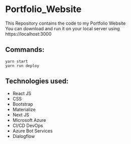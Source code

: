 # Portfolio_Website
This Repository contains the code to my Portfolio Website <br>
You can download and run it on your local server using https://localhost:3000

## Commands:
```
yarn start
yarn run deploy
```

## Technologies used:
- React JS
- CSS
- Bootstrap
- Materialize
- Next JS
- Microsoft Azure
- CI/CD DevOps
- Azure Bot Services
- Dialogflow
